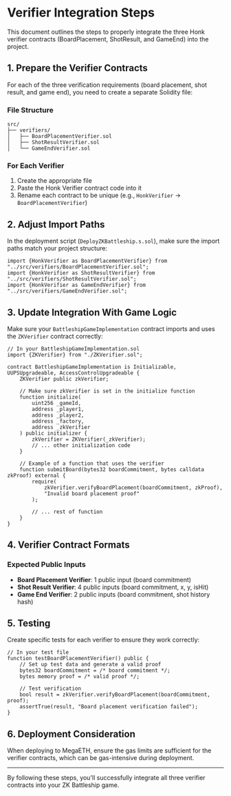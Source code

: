 # Verifier Integration Steps

This document outlines the steps to properly integrate the three Honk verifier contracts (BoardPlacement, ShotResult, and GameEnd) into the project.

## 1. Prepare the Verifier Contracts

For each of the three verification requirements (board placement, shot result, and game end), you need to create a separate Solidity file:

### File Structure

```
src/
├── verifiers/
│   ├── BoardPlacementVerifier.sol
│   ├── ShotResultVerifier.sol
│   └── GameEndVerifier.sol
```

### For Each Verifier

1. Create the appropriate file
2. Paste the Honk Verifier contract code into it
3. Rename each contract to be unique (e.g., `HonkVerifier` -> `BoardPlacementVerifier`)

## 2. Adjust Import Paths

In the deployment script (`DeployZKBattleship.s.sol`), make sure the import paths match your project structure:

```solidity
import {HonkVerifier as BoardPlacementVerifier} from "../src/verifiers/BoardPlacementVerifier.sol";
import {HonkVerifier as ShotResultVerifier} from "../src/verifiers/ShotResultVerifier.sol";
import {HonkVerifier as GameEndVerifier} from "../src/verifiers/GameEndVerifier.sol";
```

## 3. Update Integration With Game Logic

Make sure your `BattleshipGameImplementation` contract imports and uses the `ZKVerifier` contract correctly:

```solidity
// In your BattleshipGameImplementation.sol
import {ZKVerifier} from "./ZKVerifier.sol";

contract BattleshipGameImplementation is Initializable, UUPSUpgradeable, AccessControlUpgradeable {
    ZKVerifier public zkVerifier;
    
    // Make sure zkVerifier is set in the initialize function
    function initialize(
        uint256 _gameId,
        address _player1,
        address _player2,
        address _factory,
        address _zkVerifier
    ) public initializer {
        zkVerifier = ZKVerifier(_zkVerifier);
        // ... other initialization code
    }
    
    // Example of a function that uses the verifier
    function submitBoard(bytes32 boardCommitment, bytes calldata zkProof) external {
        require(
            zkVerifier.verifyBoardPlacement(boardCommitment, zkProof),
            "Invalid board placement proof"
        );
        
        // ... rest of function
    }
}
```

## 4. Verifier Contract Formats

### Expected Public Inputs

- **Board Placement Verifier**: 1 public input (board commitment)
- **Shot Result Verifier**: 4 public inputs (board commitment, x, y, isHit)
- **Game End Verifier**: 2 public inputs (board commitment, shot history hash)

## 5. Testing

Create specific tests for each verifier to ensure they work correctly:

```solidity
// In your test file
function testBoardPlacementVerifier() public {
    // Set up test data and generate a valid proof
    bytes32 boardCommitment = /* board commitment */;
    bytes memory proof = /* valid proof */;
    
    // Test verification
    bool result = zkVerifier.verifyBoardPlacement(boardCommitment, proof);
    assertTrue(result, "Board placement verification failed");
}
```

## 6. Deployment Consideration

When deploying to MegaETH, ensure the gas limits are sufficient for the verifier contracts, which can be gas-intensive during deployment.

---

By following these steps, you'll successfully integrate all three verifier contracts into your ZK Battleship game.